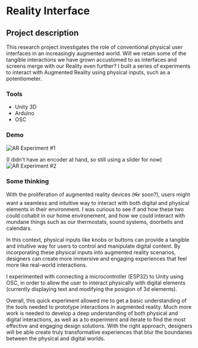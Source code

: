 # Reality Interface

## Project description
 
This research project investigates the role of conventional physical user interfaces in an increasingly augmented world.
Will we retain some of the tangible interactions we have grown accustomed to as interfaces and screens merge with our Reality even further? 
I built a series of experiments to interact with Augmented Reality using physical inputs, such as a potentiometer. 

### Tools ###
- Unity 3D
- Arduino
- OSC


### Demo ###
![AR Experiment #1](https://github.com/troglodisme/MCX/blob/main/gifs/MCX_low.gif)

(I didn't have an encoder at hand, so still using a slider for now)
![AR Experiment #2](https://github.com/troglodisme/MCX/blob/main/gifs/MCX2.gif)


### Some thinking ###
With the proliferation of augmented reality devices (👓 soon?), users might want a seamless and intuitive way to interact with both digital and physical elements in their environment. I was curious to see if and how these two could cohabit in our home environement, and how we could interact with mundane things such as our thermostats, sound systems, doorbells and calendars. 

In this context, physical inputs like knobs or buttons can provide a tangible and intuitive way for users to control and manipulate digital content. By incorporating these physical inputs into augmented reality scenarios, designers can create more immersive and engaging experiences that feel more like real-world interactions.

I experimented with connecting a microcontroller (ESP32) to Unity using OSC, in order to allow the user to interact physically with digital elements (currently displaying text and modifying the posigion of 3d elements).

Overall, this quick experiment allowed me to get a basic understanding of the tools needed to prototype interactions in augmented reality. Much more work is needed to develop a deep understanding of both physical and digital interactions, as well as a to experiment and iterate to find the most effective and engaging design solutions. With the right approach, designers will be able create truly transformative experiences that blur the boundaries between the physical and digital worlds.


